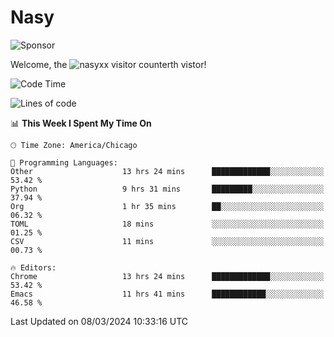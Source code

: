 # Nasy

<!--
<p align="center">
<img height="200" src="https://github-readme-stats.vercel.app/api?username=nasyxx&count_private=true&show_icons=true&theme=dracula&include_all_commits=true"/>
<img height="200" src="https://github-readme-stats.vercel.app/api/top-langs/?username=nasyxx&theme=dracula&hide=html,jupyter+notebook&count_private=true&show_icons=true"/>
</p>

  
----------------
-->

![Sponsor](https://img.shields.io/static/v1.svg?label=Sponsor&message=%E2%9D%A4&logo=GitHub&style=flat&color=pink)
 
Welcome, the ![nasyxx visitor counter](https://count.getloli.com/get/@nasyxx?theme=rule34)th vistor!
 
<!--START_SECTION:waka-->
![Code Time](http://img.shields.io/badge/Code%20Time-4%2C346%20hrs%2028%20mins-blue)

![Lines of code](https://img.shields.io/badge/From%20Hello%20World%20I%27ve%20Written-6.3%20million%20lines%20of%20code-blue)

📊 **This Week I Spent My Time On** 

```text
🕑︎ Time Zone: America/Chicago

💬 Programming Languages: 
Other                    13 hrs 24 mins      █████████████░░░░░░░░░░░░   53.42 % 
Python                   9 hrs 31 mins       █████████░░░░░░░░░░░░░░░░   37.94 % 
Org                      1 hr 35 mins        ██░░░░░░░░░░░░░░░░░░░░░░░   06.32 % 
TOML                     18 mins             ░░░░░░░░░░░░░░░░░░░░░░░░░   01.25 % 
CSV                      11 mins             ░░░░░░░░░░░░░░░░░░░░░░░░░   00.73 % 

🔥 Editors: 
Chrome                   13 hrs 24 mins      █████████████░░░░░░░░░░░░   53.42 % 
Emacs                    11 hrs 41 mins      ████████████░░░░░░░░░░░░░   46.58 % 
```


 Last Updated on 08/03/2024 10:33:16 UTC
<!--END_SECTION:waka-->

<!-- ![visitors](https://visitor-badge.laobi.icu/badge?page_id=nasyxx.nasyxx) -->
